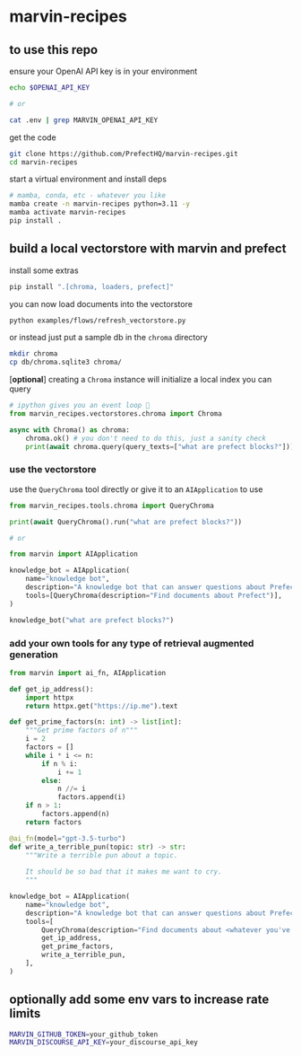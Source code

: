 # marvin-recipes

## to use this repo
ensure your OpenAI API key is in your environment
```bash
echo $OPENAI_API_KEY

# or

cat .env | grep MARVIN_OPENAI_API_KEY
```

get the code
```bash
git clone https://github.com/PrefectHQ/marvin-recipes.git
cd marvin-recipes
```

start a virtual environment and install deps
```bash
# mamba, conda, etc - whatever you like
mamba create -n marvin-recipes python=3.11 -y
mamba activate marvin-recipes
pip install .
```


## build a local vectorstore with marvin and prefect
install some extras
```bash
pip install ".[chroma, loaders, prefect]"
```

you can now load documents into the vectorstore
```bash
python examples/flows/refresh_vectorstore.py
```

or instead just put a sample db in the `chroma` directory
```bash
mkdir chroma
cp db/chroma.sqlite3 chroma/
```

[**optional**] creating a `Chroma` instance will initialize a local index you can query
```python
# ipython gives you an event loop 🙂
from marvin_recipes.vectorstores.chroma import Chroma

async with Chroma() as chroma:
    chroma.ok() # you don't need to do this, just a sanity check
    print(await chroma.query(query_texts=["what are prefect blocks?"]))
```

### use the vectorstore
use the `QueryChroma` tool directly or give it to an `AIApplication` to use
```python
from marvin_recipes.tools.chroma import QueryChroma

print(await QueryChroma().run("what are prefect blocks?"))

# or

from marvin import AIApplication

knowledge_bot = AIApplication(
    name="knowledge bot",
    description="A knowledge bot that can answer questions about Prefect",
    tools=[QueryChroma(description="Find documents about Prefect")],
)

knowledge_bot("what are prefect blocks?")
```

### add your own tools for any type of retrieval augmented generation
```python
from marvin import ai_fn, AIApplication

def get_ip_address():
    import httpx
    return httpx.get("https://ip.me").text

def get_prime_factors(n: int) -> list[int]:
    """Get prime factors of n"""
    i = 2
    factors = []
    while i * i <= n:
        if n % i:
            i += 1
        else:
            n //= i
            factors.append(i)
    if n > 1:
        factors.append(n)
    return factors

@ai_fn(model="gpt-3.5-turbo")
def write_a_terrible_pun(topic: str) -> str:
    """Write a terrible pun about a topic.
    
    It should be so bad that it makes me want to cry.
    """

knowledge_bot = AIApplication(
    name="knowledge bot",
    description="A knowledge bot that can answer questions about Prefect",
    tools=[
        QueryChroma(description="Find documents about <whatever you've got in your vectorstore>"),
        get_ip_address,
        get_prime_factors,
        write_a_terrible_pun,
    ],
)
```

## optionally add some env vars to increase rate limits
```bash
MARVIN_GITHUB_TOKEN=your_github_token
MARVIN_DISCOURSE_API_KEY=your_discourse_api_key
```